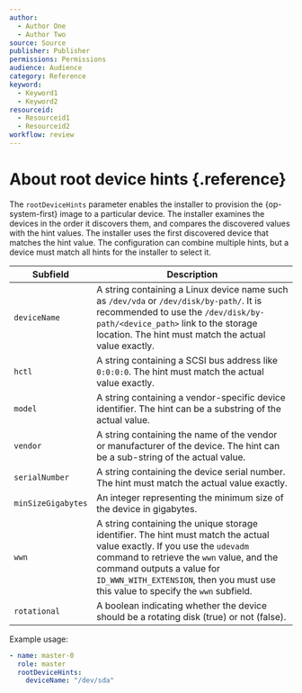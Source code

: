 ```yaml
---
author:
  - Author One
  - Author Two
source: Source
publisher: Publisher
permissions: Permissions
audience: Audience
category: Reference
keyword:
  - Keyword1
  - Keyword2
resourceid:
  - Resourceid1
  - Resourceid2
workflow: review
---
```


# About root device hints  {.reference}

The `rootDeviceHints` parameter enables the installer to provision the {op-system-first} image to a particular device. 
The installer examines the devices in the order it discovers them, and compares the discovered values with the hint values.
The installer uses the first discovered device that matches the hint value.
The configuration can combine multiple hints, but a device must match all hints for the installer to select it.

|Subfield|Description|
|------|------|
|`deviceName`|A string containing a Linux device name such as `/dev/vda` or `/dev/disk/by-path/`. It is recommended to use the `/dev/disk/by-path/<device_path>` link to the storage location. The hint must match the actual value exactly.|
|`hctl`|A string containing a SCSI bus address like `0:0:0:0`. The hint must match the actual value exactly.|
|`model`|A string containing a vendor-specific device identifier. The hint can be a substring of the actual value.|
|`vendor`|A string containing the name of the vendor or manufacturer of the device. The hint can be a sub-string of the actual value.|
|`serialNumber`|A string containing the device serial number. The hint must match the actual value exactly.|
|`minSizeGigabytes`|An integer representing the minimum size of the device in gigabytes.|
|`wwn`|A string containing the unique storage identifier. The hint must match the actual value exactly. If you use the `udevadm` command to retrieve the `wwn` value, and the command outputs a value for `ID_WWN_WITH_EXTENSION`, then you must use this value to specify the `wwn` subfield.|
|`rotational`|A boolean indicating whether the device should be a rotating disk (true) or not (false).|

Example usage:

```yaml
- name: master-0
  role: master
  rootDeviceHints:
    deviceName: "/dev/sda"
```